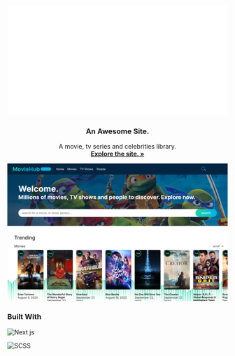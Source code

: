 <div align="center">

![logo](./public/logo.svg)

</div>

<div align="center">
  <h3 align="center">An Awesome Site.</h3>

  <p align="center">
    A movie, tv series and celebrities library.
    <br />
    <a href="https://moviehub-movie-library.vercel.app/" target="_blank"><strong>Explore the site. »</strong></a>
</div>

![moviehub](./public/moviehub.png)

### Built With

![Next js](https://img.shields.io/badge/next.js-000000?style=for-the-badge&logo=nextdotjs&logoColor=white)

![SCSS](https://img.shields.io/badge/SCSS-hotpink.svg?style=for-the-badge&logo=SASS&logoColor=white)

